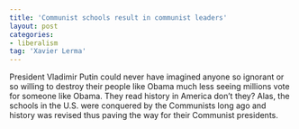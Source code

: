 ```yaml
---
title: 'Communist schools result in communist leaders'
layout: post
categories:
- liberalism
tag: 'Xavier Lerma'
---
```


President Vladimir Putin could never have imagined anyone so ignorant or so willing to destroy their people like Obama much less seeing millions vote for someone like Obama. They read history in America don’t they? Alas, the schools in the U.S. were conquered by the Communists long ago and history was revised thus paving the way for their Communist presidents.
